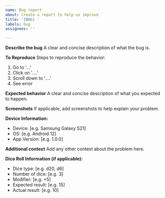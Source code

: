 ```yaml
---
name: Bug report
about: Create a report to help us improve
title: '[BUG] '
labels: bug
assignees: ''

---
```


**Describe the bug**
A clear and concise description of what the bug is.

**To Reproduce**
Steps to reproduce the behavior:
1. Go to '...'
2. Click on '....'
3. Scroll down to '....'
4. See error

**Expected behavior**
A clear and concise description of what you expected to happen.

**Screenshots**
If applicable, add screenshots to help explain your problem.

**Device Information:**
 - Device: [e.g. Samsung Galaxy S21]
 - OS: [e.g. Android 12]
 - App Version: [e.g. 1.0.0]

**Additional context**
Add any other context about the problem here.

**Dice Roll Information (if applicable):**
- Dice type: [e.g. d20, d6]
- Number of dice: [e.g. 3]
- Modifier: [e.g. +5]
- Expected result: [e.g. 15]
- Actual result: [e.g. 10]
